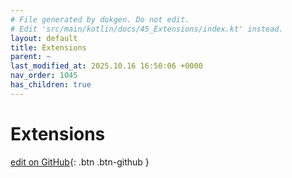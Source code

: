 ```yaml
---
# File generated by dokgen. Do not edit. 
# Edit 'src/main/kotlin/docs/45_Extensions/index.kt' instead.
layout: default
title: Extensions
parent: ~
last_modified_at: 2025.10.16 16:50:06 +0000
nav_order: 1045
has_children: true
---
```

 
# Extensions 

[edit on GitHub](https://github.com/openrndr/openrndr-guide/blob/main/src/main/kotlin/docs/45_Extensions/index.kt){: .btn .btn-github }